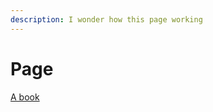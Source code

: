 ```yaml
---
description: I wonder how this page working
---
```


# Page

<!-- {% content-ref url="https://app.gitbook.com/o/T7vyECzMD87tqM9IuFaw/s/qt0rH7ZLtIeKMNj1zlZy/" %} -->
[A book](https://app.gitbook.com/o/T7vyECzMD87tqM9IuFaw/s/qt0rH7ZLtIeKMNj1zlZy/)
<!-- {% endcontent-ref %} -->

